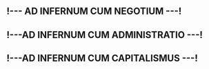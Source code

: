 ## !---  AD INFERNUM CUM NEGOTIUM    ---!
## !---AD INFERNUM CUM ADMINISTRATIO ---!
## !---AD INFERNUM CUM CAPITALISMUS  ---!
